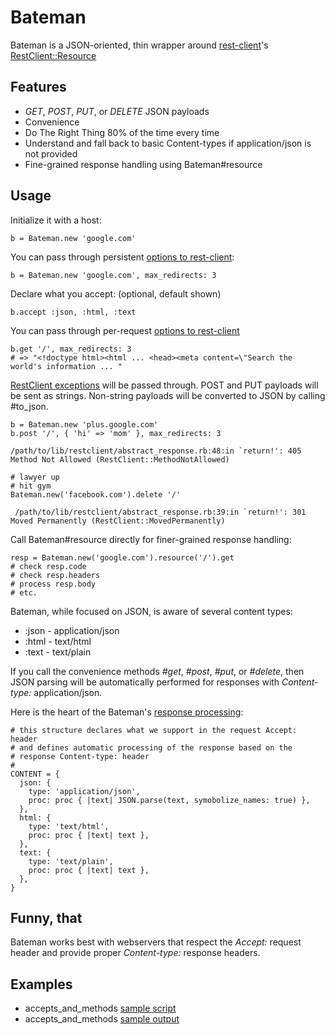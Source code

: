 Bateman
=======
Bateman is a JSON-oriented, thin wrapper around [rest-client](https://github.com/rest-client/rest-client)'s [RestClient::Resource](https://github.com/rest-client/rest-client#usage-activeresource-style)

Features
--------
* *GET*, *POST*, *PUT*, or *DELETE* JSON payloads
* Convenience
* Do The Right Thing 80% of the time every time
* Understand and fall back to basic Content-types if application/json is not provided
* Fine-grained response handling using Bateman#resource

Usage
-----
Initialize it with a host:

    b = Bateman.new 'google.com'

You can pass through persistent [options to rest-client](https://github.com/rest-client/rest-client/blob/master/lib/restclient/request.rb):

    b = Bateman.new 'google.com', max_redirects: 3

Declare what you accept: (optional, default shown)

    b.accept :json, :html, :text

You can pass through per-request [options to rest-client](https://github.com/rest-client/rest-client/blob/master/lib/restclient/request.rb)

    b.get '/', max_redirects: 3
    # => "<!doctype html><html ... <head><meta content=\"Search the world's information ... "

[RestClient exceptions](https://github.com/rest-client/rest-client/blob/master/lib/restclient/exceptions.rb) will be passed through.  POST and PUT payloads will be sent as strings.  Non-string payloads will be converted to JSON by calling #to_json.

    b = Bateman.new 'plus.google.com'
    b.post '/', { 'hi' => 'mom' }, max_redirects: 3

    /path/to/lib/restclient/abstract_response.rb:48:in `return!': 405 Method Not Allowed (RestClient::MethodNotAllowed)

    # lawyer up
    # hit gym
    Bateman.new('facebook.com').delete '/'

     /path/to/lib/restclient/abstract_response.rb:39:in `return!': 301 Moved Permanently (RestClient::MovedPermanently)

Call Bateman#resource directly for finer-grained response handling:

    resp = Bateman.new('google.com').resource('/').get
    # check resp.code
    # check resp.headers
    # process resp.body
    # etc.

Bateman, while focused on JSON, is aware of several content types:
* :json - application/json
* :html - text/html
* :text - text/plain

If you call the convenience methods *#get*, *#post*, *#put*, or *#delete*, then JSON parsing will be automatically performed for responses with *Content-type:* application/json.

Here is the heart of the Bateman's [response processing](https://github.com/rickhull/bateman/blob/master/lib/bateman.rb#L37):

    # this structure declares what we support in the request Accept: header
    # and defines automatic processing of the response based on the
    # response Content-type: header
    #
    CONTENT = {
      json: {
        type: 'application/json',
        proc: proc { |text| JSON.parse(text, symobolize_names: true) },
      },
      html: {
        type: 'text/html',
        proc: proc { |text| text },
      },
      text: {
        type: 'text/plain',
        proc: proc { |text| text },
      },
    }

Funny, that
-----------
Bateman works best with webservers that respect the *Accept:* request header and provide proper *Content-type:* response headers.

Examples
--------
* accepts_and_methods [sample script](https://github.com/rickhull/bateman/blob/master/examples/accepts_and_methods.rb)
* accepts_and_methods [sample output](https://github.com/rickhull/bateman/blob/master/examples/accepts_and_methods.txt)
